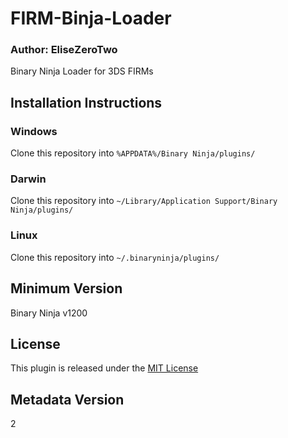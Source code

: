 # FIRM-Binja-Loader

### Author: **EliseZeroTwo**

Binary Ninja Loader for 3DS FIRMs

## Installation Instructions

### Windows

Clone this repository into `%APPDATA%/Binary Ninja/plugins/`

### Darwin

Clone this repository into `~/Library/Application Support/Binary Ninja/plugins/`

### Linux

Clone this repository into `~/.binaryninja/plugins/`

## Minimum Version

Binary Ninja v1200

## License

This plugin is released under the [MIT License](./LICENSE)

## Metadata Version

2
